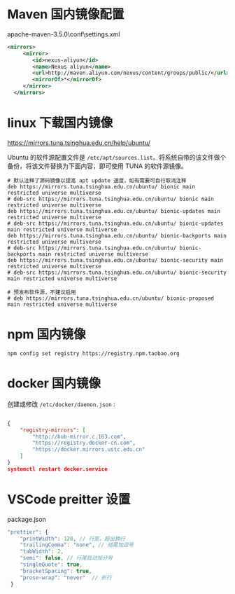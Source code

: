 # Maven 国内镜像配置

apache-maven-3.5.0\conf\settings.xml

```xml
<mirrors>
	 <mirror>
		<id>nexus-aliyun</id>
		<name>Nexus aliyun</name>
		<url>http://maven.aliyun.com/nexus/content/groups/public/</url>
		<mirrorOf>*</mirrorOf>
	 </mirror>
  </mirrors>
```

# linux 下载国内镜像

 https://mirrors.tuna.tsinghua.edu.cn/help/ubuntu/ 

 Ubuntu 的软件源配置文件是 `/etc/apt/sources.list`。将系统自带的该文件做个备份，将该文件替换为下面内容，即可使用 TUNA 的软件源镜像。 

```
# 默认注释了源码镜像以提高 apt update 速度，如有需要可自行取消注释
deb https://mirrors.tuna.tsinghua.edu.cn/ubuntu/ bionic main restricted universe multiverse
# deb-src https://mirrors.tuna.tsinghua.edu.cn/ubuntu/ bionic main restricted universe multiverse
deb https://mirrors.tuna.tsinghua.edu.cn/ubuntu/ bionic-updates main restricted universe multiverse
# deb-src https://mirrors.tuna.tsinghua.edu.cn/ubuntu/ bionic-updates main restricted universe multiverse
deb https://mirrors.tuna.tsinghua.edu.cn/ubuntu/ bionic-backports main restricted universe multiverse
# deb-src https://mirrors.tuna.tsinghua.edu.cn/ubuntu/ bionic-backports main restricted universe multiverse
deb https://mirrors.tuna.tsinghua.edu.cn/ubuntu/ bionic-security main restricted universe multiverse
# deb-src https://mirrors.tuna.tsinghua.edu.cn/ubuntu/ bionic-security main restricted universe multiverse

# 预发布软件源，不建议启用
# deb https://mirrors.tuna.tsinghua.edu.cn/ubuntu/ bionic-proposed main restricted universe multiverse
```

# npm 国内镜像

```shell
npm config set registry https://registry.npm.taobao.org
```

# docker 国内镜像

创建或修改 `/etc/docker/daemon.json`  :

```json

{
    "registry-mirrors": [
        "http://hub-mirror.c.163.com",
    	"https://registry.docker-cn.com",
        "https://docker.mirrors.ustc.edu.cn"
    ]
}
systemctl restart docker.service
```

# VSCode preitter 设置

package.json

```js
"prettier": {
    "printWidth": 120, // 行宽，超出换行
    "trailingComma": "none", // 结尾加逗号
    "tabWidth": 2,
    "semi": false, // 行尾自动加分号
    "singleQuote": true,
    "bracketSpacing": true,
    "prose-wrap": "never"  // 折行
 }
```

